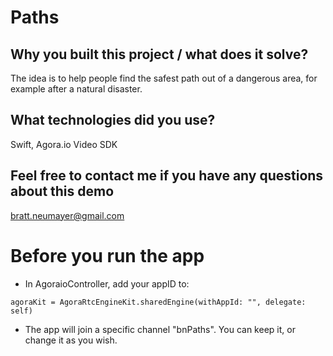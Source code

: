 # Paths

## Why you built this project / what does it solve?
The idea is to help people find the safest path out of a dangerous area, for example after a natural disaster.

## What technologies did you use?
Swift, Agora.io Video SDK

## Feel free to contact me if you have any questions about this demo
bratt.neumayer@gmail.com


# Before you run the app
- In AgoraioController, add your appID to:
```
agoraKit = AgoraRtcEngineKit.sharedEngine(withAppId: "", delegate: self)
```

- The app will join a specific channel "bnPaths". You can keep it, or change it as you wish.
